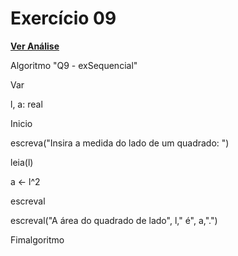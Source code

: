 # Exercício 09
[**Ver Análise**](Analise09.md)

Algoritmo "Q9 - exSequencial"

Var

l, a: real

Inicio

escreva("Insira a medida do lado de um quadrado: ")

leia(l)

a <- l^2

escreval

escreval("A área do quadrado de lado", l," é", a,".")

Fimalgoritmo
